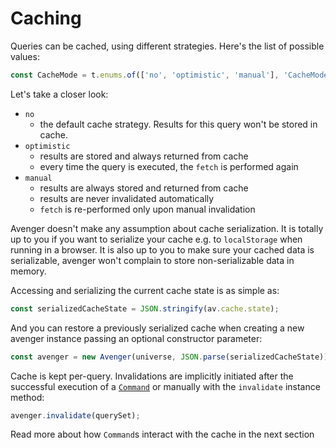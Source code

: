 # Caching

Queries can be cached, using different strategies. Here's the list of possible values:

```js
const CacheMode = t.enums.of(['no', 'optimistic', 'manual'], 'CacheMode');
```

Let's take a closer look:

- `no`
  - the default cache strategy. Results for this query won't be stored in cache.
- `optimistic`
  - results are stored and always returned from cache
  - every time the query is executed, the `fetch` is performed again
- `manual`
  - results are always stored and returned from cache
  - results are never invalidated automatically
  - `fetch` is re-performed only upon manual invalidation


Avenger doesn't make any assumption about cache serialization. It is totally up to you if you want to serialize your cache e.g. to `localStorage` when running in a browser. It is also up to you to make sure your cached data is serializable, avenger won't complain to store non-serializable data in memory.

Accessing and serializing the current cache state is as simple as:

```js
const serializedCacheState = JSON.stringify(av.cache.state);
```

And you can restore a previously serialized cache when creating a new avenger instance passing an optional constructor parameter:


```js
const avenger = new Avenger(universe, JSON.parse(serializedCacheState));
```

Cache is kept per-query. Invalidations are implicitly initiated after the successful execution of a [`Command`](Commands.html) or manually with the `invalidate` instance method:


```js
avenger.invalidate(querySet);
```

Read more about how `Command`s interact with the cache in the next section